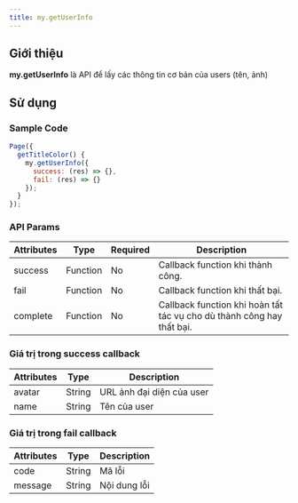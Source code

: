 ```yaml
---
title: my.getUserInfo
---
```


## Giới thiệu

**my.getUserInfo** là API để lấy các thông tin cơ bản của users (tên, ảnh)

## Sử dụng

### Sample Code

```js
Page({
  getTitleColor() {
    my.getUserInfo({
      success: (res) => {},
      fail: (res) => {}
    });
  }
});
```

### API Params

| Attributes | Type     | Required | Description                                                           |
| ---------- | -------- | -------- | --------------------------------------------------------------------- |
| success    | Function | No       | Callback function khi thành công.                                     |
| fail       | Function | No       | Callback function khi thất bại.                                       |
| complete   | Function | No       | Callback function khi hoàn tất tác vụ cho dù thành công hay thất bại. |

### Giá trị trong success callback

| Attributes | Type   | Description               |
| ---------- | ------ | ------------------------- |
| avatar     | String | URL ảnh đại diện của user |
| name       | String | Tên của user              |

### Giá trị trong fail callback

| Attributes | Type   | Description  |
| ---------- | ------ | ------------ |
| code       | String | Mã lỗi       |
| message    | String | Nội dung lỗi |
